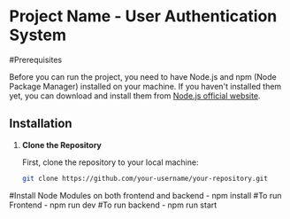 # Project Name - User Authentication System

#Prerequisites

Before you can run the project, you need to have Node.js and npm (Node Package Manager) installed on your machine. If you haven't installed them yet, you can download and install them from [Node.js official website](https://nodejs.org/).

## Installation

1. **Clone the Repository**

   First, clone the repository to your local machine:

   ```bash
   git clone https://github.com/your-username/your-repository.git

#Install Node Modules on both frontend and backend - npm install
#To run Frontend - npm run dev
#To run backend - npm run start
